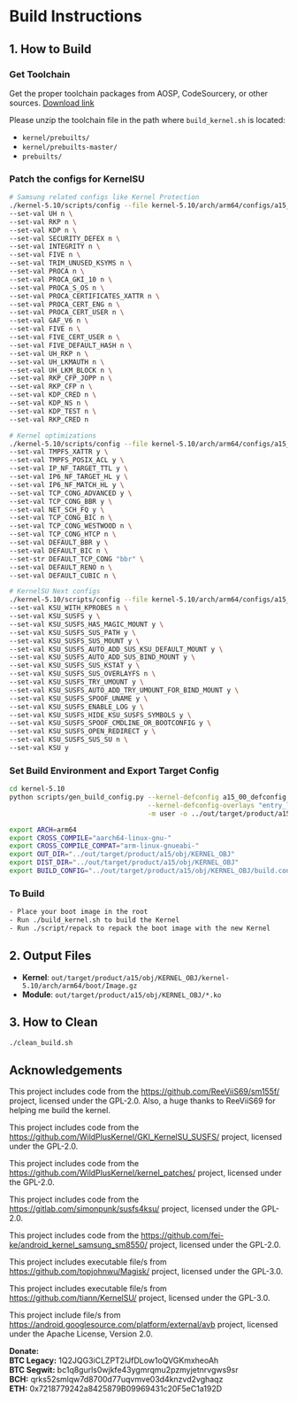 # Build Instructions

## 1. How to Build

### Get Toolchain
Get the proper toolchain packages from AOSP, CodeSourcery, or other sources.
[Download link](https://opensource.samsung.com/uploadSearch?searchValue=toolchain)

Please unzip the toolchain file in the path where `build_kernel.sh` is located:
- `kernel/prebuilts/`
- `kernel/prebuilts-master/`
- `prebuilts/`

### Patch the configs for KernelSU
```bash
# Samsung related configs like Kernel Protection
./kernel-5.10/scripts/config --file kernel-5.10/arch/arm64/configs/a15_00_defconfig \
--set-val UH n \
--set-val RKP n \
--set-val KDP n \
--set-val SECURITY_DEFEX n \
--set-val INTEGRITY n \
--set-val FIVE n \
--set-val TRIM_UNUSED_KSYMS n \
--set-val PROCA n \
--set-val PROCA_GKI_10 n \
--set-val PROCA_S_OS n \
--set-val PROCA_CERTIFICATES_XATTR n \
--set-val PROCA_CERT_ENG n \
--set-val PROCA_CERT_USER n \
--set-val GAF_V6 n \
--set-val FIVE n \
--set-val FIVE_CERT_USER n \
--set-val FIVE_DEFAULT_HASH n \
--set-val UH_RKP n \
--set-val UH_LKMAUTH n \
--set-val UH_LKM_BLOCK n \
--set-val RKP_CFP_JOPP n \
--set-val RKP_CFP n \
--set-val KDP_CRED n \
--set-val KDP_NS n \
--set-val KDP_TEST n \
--set-val RKP_CRED n

# Kernel optimizations
./kernel-5.10/scripts/config --file kernel-5.10/arch/arm64/configs/a15_00_defconfig \
--set-val TMPFS_XATTR y \
--set-val TMPFS_POSIX_ACL y \
--set-val IP_NF_TARGET_TTL y \
--set-val IP6_NF_TARGET_HL y \
--set-val IP6_NF_MATCH_HL y \
--set-val TCP_CONG_ADVANCED y \
--set-val TCP_CONG_BBR y \
--set-val NET_SCH_FQ y \
--set-val TCP_CONG_BIC n \
--set-val TCP_CONG_WESTWOOD n \
--set-val TCP_CONG_HTCP n \
--set-val DEFAULT_BBR y \
--set-val DEFAULT_BIC n \
--set-str DEFAULT_TCP_CONG "bbr" \
--set-val DEFAULT_RENO n \
--set-val DEFAULT_CUBIC n \

# KernelSU Next configs
./kernel-5.10/scripts/config --file kernel-5.10/arch/arm64/configs/a15_00_defconfig \
--set-val KSU_WITH_KPROBES n \
--set-val KSU_SUSFS y \
--set-val KSU_SUSFS_HAS_MAGIC_MOUNT y \
--set-val KSU_SUSFS_SUS_PATH y \
--set-val KSU_SUSFS_SUS_MOUNT y \
--set-val KSU_SUSFS_AUTO_ADD_SUS_KSU_DEFAULT_MOUNT y \
--set-val KSU_SUSFS_AUTO_ADD_SUS_BIND_MOUNT y \
--set-val KSU_SUSFS_SUS_KSTAT y \
--set-val KSU_SUSFS_SUS_OVERLAYFS n \
--set-val KSU_SUSFS_TRY_UMOUNT y \
--set-val KSU_SUSFS_AUTO_ADD_TRY_UMOUNT_FOR_BIND_MOUNT y \
--set-val KSU_SUSFS_SPOOF_UNAME y \
--set-val KSU_SUSFS_ENABLE_LOG y \
--set-val KSU_SUSFS_HIDE_KSU_SUSFS_SYMBOLS y \
--set-val KSU_SUSFS_SPOOF_CMDLINE_OR_BOOTCONFIG y \
--set-val KSU_SUSFS_OPEN_REDIRECT y \
--set-val KSU_SUSFS_SUS_SU n \
--set-val KSU y
```

### Set Build Environment and Export Target Config
```bash
cd kernel-5.10
python scripts/gen_build_config.py --kernel-defconfig a15_00_defconfig \
                                   --kernel-defconfig-overlays "entry_level.config" \
                                   -m user -o ../out/target/product/a15/obj/KERNEL_OBJ/build.config

export ARCH=arm64
export CROSS_COMPILE="aarch64-linux-gnu-"
export CROSS_COMPILE_COMPAT="arm-linux-gnueabi-"
export OUT_DIR="../out/target/product/a15/obj/KERNEL_OBJ"
export DIST_DIR="../out/target/product/a15/obj/KERNEL_OBJ"
export BUILD_CONFIG="../out/target/product/a15/obj/KERNEL_OBJ/build.config"
```

### To Build
```bash
- Place your boot image in the root
- Run ./build_kernel.sh to build the Kernel
- Run ./script/repack to repack the boot image with the new Kernel
```

## 2. Output Files
- **Kernel**: `out/target/product/a15/obj/KERNEL_OBJ/kernel-5.10/arch/arm64/boot/Image.gz`
- **Module**: `out/target/product/a15/obj/KERNEL_OBJ/*.ko`

## 3. How to Clean
```bash
./clean_build.sh
```

## Acknowledgements

This project includes code from the https://github.com/ReeViiS69/sm155f/ project, licensed under the GPL-2.0. Also, a huge thanks to ReeViiS69 for helping me build the kernel.

This project includes code from the https://github.com/WildPlusKernel/GKI_KernelSU_SUSFS/ project, licensed under the GPL-2.0.

This project includes code from the https://github.com/WildPlusKernel/kernel_patches/ project, licensed under the GPL-2.0.

This project includes code from the https://gitlab.com/simonpunk/susfs4ksu/ project, licensed under the GPL-2.0.

This project includes code from the https://github.com/fei-ke/android_kernel_samsung_sm8550/ project, licensed under the GPL-2.0.

This project includes executable file/s from https://github.com/topjohnwu/Magisk/ project, licensed under the GPL-3.0.

This project includes executable file/s from https://github.com/tiann/KernelSU/ project, licensed under the GPL-3.0.

This project include file/s from https://android.googlesource.com/platform/external/avb project, licensed under the Apache License, Version 2.0.

**Donate:**
<br/>**BTC Legacy:** 1Q2JQG3iCLZPT2iJfDLow1oQVGKmxheoAh
<br/>**BTC Segwit:** bc1q8gurls0wjkfe43ygmrqmu2pzmyjetnrvgws9sr
<br/>**BCH:** qrks52smlqw7d8700d77uqvmve03d4knzvd2vghaqz
<br/>**ETH:** 0x7218779242a8425879B09969431c20F5eC1a192D